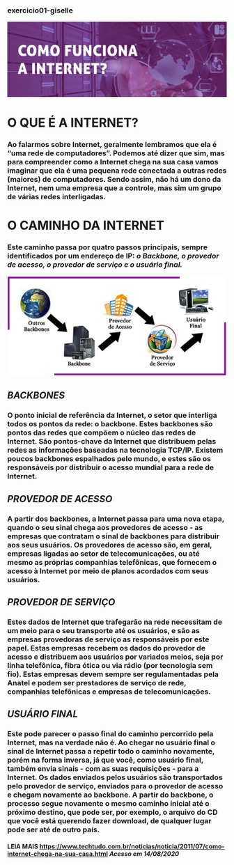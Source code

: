 ### exercicio01-giselle

![como funciona a internet](./images/topo_atividade1.png)

# **O QUE É A INTERNET?**

### Ao falarmos sobre Internet, geralmente lembramos que ela é “uma rede de computadores”. Podemos até dizer que sim, mas para compreender como a Internet chega na sua casa vamos imaginar que ela é uma pequena rede conectada a outras redes (maiores) de computadores. Sendo assim, não há um dono da Internet, nem uma empresa que a controle, mas sim um grupo de várias redes interligadas.


# **O CAMINHO DA INTERNET**

### Este caminho passa por quatro passos principais, sempre identificados por um endereço de IP: *o Backbone, o provedor de acesso, o provedor de serviço e o usuário final.*

![o caminho da internet](./images/internet_caminho.png)


## *BACKBONES*

### O ponto inicial de referência da Internet, o setor que interliga todos os pontos da rede: o backbone. Estes backbones são pontos das redes que compõem o núcleo das redes de Internet. São pontos-chave da Internet que distribuem pelas redes as informações baseadas na tecnologia TCP/IP. Existem poucos backbones espalhados pelo mundo, e estes são os responsáveis por distribuir o acesso mundial para a rede de Internet.


## *PROVEDOR DE ACESSO*

### A partir dos backbones, a Internet passa para uma nova etapa, quando o seu sinal chega aos provedores de acesso - as empresas que contratam o sinal de backbones para distribuir aos seus usuários. Os provedores de acesso são, em geral, empresas ligadas ao setor de telecomunicações, ou até mesmo as próprias companhias telefônicas, que fornecem o acesso à Internet por meio de planos acordados com seus usuários.


## *PROVEDOR DE SERVIÇO*

### Estes dados de Internet que trafegarão na rede necessitam de um meio para o seu transporte até os usuários, e são as empresas provedoras de serviço as responsáveis por este papel. Estas empresas recebem os dados do provedor de acesso e distribuem aos usuários por variados meios, seja por linha telefônica, fibra ótica ou via rádio (por tecnologia sem fio). Estas empresas devem sempre ser regulamentadas pela Anatel e podem ser prestadores de serviço de rede, companhias telefônicas e empresas de telecomunicações.


## *USUÁRIO FINAL*

### Este pode parecer o passo final do caminho percorrido pela Internet, mas na verdade não é. Ao chegar no usuário final o sinal de Internet passa a repetir todo o caminho novamente, porém na forma inversa, já que você, como usuário final, também envia sinais - com as suas requisições - para a Internet. Os dados enviados pelos usuários são transportados pelo provedor de serviço, enviados para o provedor de acesso e chegam novamente ao backbone. A partir do backbone, o processo segue novamente o mesmo caminho inicial até o próximo destino, que pode ser, por exemplo, o arquivo do CD que você está querendo fazer download, de qualquer lugar pode ser até de outro país.



#### **LEIA MAIS** <https://www.techtudo.com.br/noticias/noticia/2011/07/como-internet-chega-na-sua-casa.html> *Acesso em 14/08/2020*

